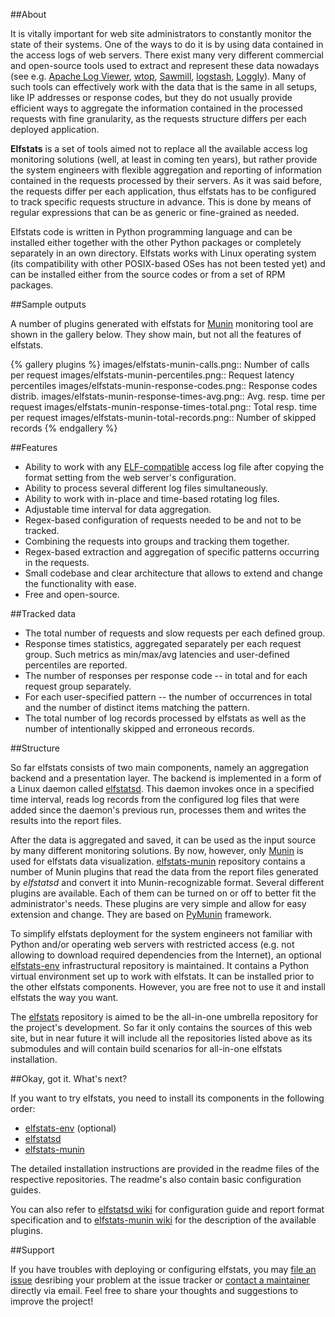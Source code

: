 ##About 

It is vitally important for web site administrators to constantly monitor the state of their systems. One of the ways to do it is by using data contained in the access logs of web servers. There exist many very different commercial and open-source tools used to extract and represent these data nowadays (see e.g. [Apache Log Viewer](http://www.apacheviewer.com), [wtop](https://github.com/ClockworkNet/wtop), [Sawmill](http://www.sawmill.net), [logstash](http://logstash.net), [Loggly](http://loggly.com)). Many of such tools can effectively work with the data that is the same in all setups, like IP addresses or response codes, but they do not usually provide efficient ways to aggregate the information contained in the processed requests with fine granularity, as the requests structure differs per each deployed application.

**Elfstats** is a set of tools aimed not to replace all the available access log monitoring solutions (well, at least in coming ten years), but rather provide the system engineers with flexible aggregation and reporting of information contained in the requests processed by their servers. As it was said before, the requests differ per each application, thus elfstats has to be configured to track specific requests structure in advance. This is done by means of regular expressions that can be as generic or fine-grained as needed.

Elfstats code is written in Python programming language and can be installed either together with the other Python packages or completely separately in an own directory. Elfstats works with Linux operating system (its compatibility with other POSIX-based OSes has not been tested yet) and can be installed either from the source codes or from a set of RPM packages.

##Sample outputs

A number of plugins generated with elfstats for [Munin](http://munin-monitoring.org) monitoring tool are shown in the gallery below. They show main, but not all the features of elfstats.

{% gallery plugins %}
images/elfstats-munin-calls.png:: Number of calls per request
images/elfstats-munin-percentiles.png:: Request latency percentiles
images/elfstats-munin-response-codes.png:: Response codes distrib.
images/elfstats-munin-response-times-avg.png:: Avg. resp. time per request
images/elfstats-munin-response-times-total.png:: Total resp. time per request
images/elfstats-munin-total-records.png:: Number of skipped records
{% endgallery %}

##Features

* Ability to work with any [ELF-compatible](http://en.wikipedia.org/wiki/Extended_Log_Format) access log file after copying the format setting from the web server's configuration.
* Ability to process several different log files simultaneously.
* Ability to work with in-place and time-based rotating log files. 
* Adjustable time interval for data aggregation.
* Regex-based configuration of requests needed to be and not to be tracked.
* Combining the requests into groups and tracking them together.
* Regex-based extraction and aggregation of specific patterns occurring in the requests.
* Small codebase and clear architecture that allows to extend and change the functionality with ease.
* Free and open-source.

##Tracked data

* The total number of requests and slow requests per each defined group.
* Response times statistics, aggregated separately per each request group. Such metrics as min/max/avg latencies and user-defined percentiles are reported.
* The number of responses per response code -- in total and for each request group separately.
* For each user-specified pattern -- the number of occurrences in total and the number of distinct items matching the pattern.
* The total number of log records processed by elfstats as well as the number of intentionally skipped and erroneous records.

##Structure

So far elfstats consists of two main components, namely an aggregation backend and a presentation layer. The backend is implemented in a form of a Linux daemon called [elfstatsd][]. This daemon invokes once in a specified time interval, reads log records from the configured log files that were added since the daemon's previous run, processes them and writes the results into the report files.

After the data is aggregated and saved, it can be used as the input source by many different monitoring solutions. By now, however, only [Munin] is used for elfstats data visualization. [elfstats-munin][] repository contains a number of Munin plugins that read the data from the report files generated by *elfstatsd* and convert it into Munin-recognizable format. Several different plugins are available. Each of them can be turned on or off to better fit the administrator's needs. These plugins are very simple and allow for easy extension and change. They are based on [PyMunin][] framework. 

To simplify elfstats deployment for the system engineers not familiar with Python and/or operating web servers with restricted access (e.g. not allowing to download required dependencies from the Internet), an optional [elfstats-env][] infrastructural repository is maintained. It contains a Python virtual environment set up to work with elfstats. It can be installed prior to the other elfstats components. However, you are free not to use it and install elfstats the way you want.

The [elfstats][] repository is aimed to be the all-in-one umbrella repository for the project's development. So far it only contains the sources of this web site, but in near future it will include all the repositories listed above as its submodules and will contain build scenarios for all-in-one elfstats installation. 

##Okay, got it. What's next?

If you want to try elfstats, you need to install its components in the following order:

* [elfstats-env][] (optional)
* [elfstatsd][]
* [elfstats-munin][]

The detailed installation instructions are provided in the readme files of the respective repositories. The readme's also contain basic configuration guides.

You can also refer to [elfstatsd wiki](https://github.com/dzzh/elfstatsd/wiki) for configuration guide and report format specification and to [elfstats-munin wiki](https://github.com/dzzh/elfstats-munin/wiki) for the description of the available plugins.

##Support

If you have troubles with deploying or configuring elfstats, you may [file an issue](https://github.com/dzzh/elfstatsd/issues) desribing your problem at the issue tracker or [contact a maintainer](mailto:zmicier.zaleznicenka@gmail.com) directly via email. Feel free to share your thoughts and suggestions to improve the project!

[elfstats]: https://github.com/dzzh/elfstats
[elfstats-env]: https://github.com/dzzh/elfstats-env
[elfstatsd]: https://github.com/dzzh/elfstatsd
[elfstats-munin]: https://github.com/dzzh/elfstats-munin
[Munin]: http://munin-monitoring.org
[PyMunin]: http://aouyar.github.io/PyMunin/